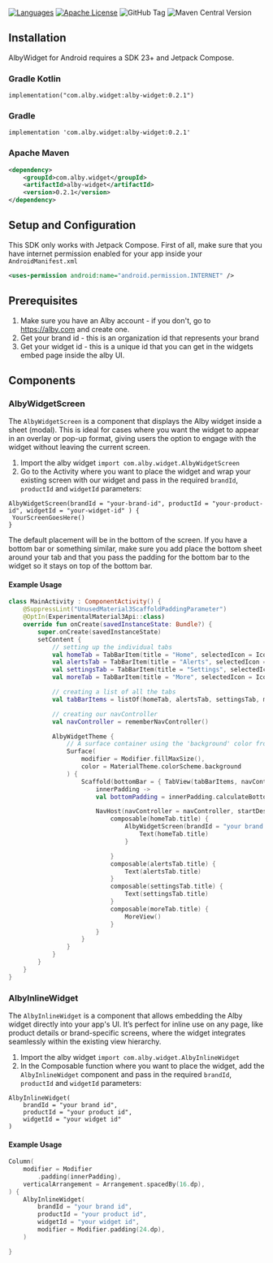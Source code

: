 [![Languages](https://img.shields.io/badge/languages-Kotlin-orange.svg?maxAge=2592000)](https://github.com/albycom/alby_widget_android)
[![Apache License](http://img.shields.io/badge/license-APACHE2-blue.svg?style=flat)](https://www.apache.org/licenses/LICENSE-2.0.html)
![GitHub Tag](https://img.shields.io/github/v/tag/albycom/alby_widget_android)
![Maven Central Version](https://img.shields.io/maven-central/v/com.alby.widget/alby-widget)

## Installation
AlbyWidget for Android requires a SDK 23+ and Jetpack Compose.

### Gradle Kotlin
```
implementation("com.alby.widget:alby-widget:0.2.1")
```

### Gradle
```
implementation 'com.alby.widget:alby-widget:0.2.1'
```

### Apache Maven
```xml
<dependency>
    <groupId>com.alby.widget</groupId>
    <artifactId>alby-widget</artifactId>
    <version>0.2.1</version>
</dependency>
```

## Setup and Configuration
This SDK only works with Jetpack Compose. First of all, make sure that you have internet permission enabled for your app inside your `AndroidManifest.xml`

```xml
<uses-permission android:name="android.permission.INTERNET" />
```

## Prerequisites  

1. Make sure you have an Alby account - if you don't, go to https://alby.com and create one.
2. Get your brand id - this is an organization id that represents your brand
3. Get your widget id - this is a unique id that you can get in the widgets embed page inside the alby UI.


## Components

### AlbyWidgetScreen
The `AlbyWidgetScreen` is a component that displays the Alby widget inside a sheet (modal). This is ideal for cases where you want the widget to appear in an overlay or pop-up format, giving users the option to engage with the widget without leaving the current screen.

1. Import the alby widget `import com.alby.widget.AlbyWidgetScreen`
2. Go to the Activity where you want to place the widget and wrap your existing screen with our widget and pass in the required `brandId`, `productId` and `widgetId` parameters:
```
AlbyWidgetScreen(brandId = "your-brand-id", productId = "your-product-id", widgetId = "your-widget-id" ) {
 YourScreenGoesHere()
}
```

The default placement will be in the bottom of the screen. If you have a bottom bar or something similar, make sure you add place the
bottom sheet around your tab and that you pass the padding for the bottom bar to the widget so it stays on top of the bottom bar.

#### Example Usage

```kotlin
class MainActivity : ComponentActivity() {
    @SuppressLint("UnusedMaterial3ScaffoldPaddingParameter")
    @OptIn(ExperimentalMaterial3Api::class)
    override fun onCreate(savedInstanceState: Bundle?) {
        super.onCreate(savedInstanceState)
        setContent {
            // setting up the individual tabs
            val homeTab = TabBarItem(title = "Home", selectedIcon = Icons.Filled.Home, unselectedIcon = Icons.Outlined.Home)
            val alertsTab = TabBarItem(title = "Alerts", selectedIcon = Icons.Filled.Notifications, unselectedIcon = Icons.Outlined.Notifications, badgeAmount = 7)
            val settingsTab = TabBarItem(title = "Settings", selectedIcon = Icons.Filled.Settings, unselectedIcon = Icons.Outlined.Settings)
            val moreTab = TabBarItem(title = "More", selectedIcon = Icons.Filled.List, unselectedIcon = Icons.Outlined.List)

            // creating a list of all the tabs
            val tabBarItems = listOf(homeTab, alertsTab, settingsTab, moreTab)

            // creating our navController
            val navController = rememberNavController()

            AlbyWidgetTheme {
                // A surface container using the 'background' color from the theme
                Surface(
                    modifier = Modifier.fillMaxSize(),
                    color = MaterialTheme.colorScheme.background
                ) {
                    Scaffold(bottomBar = { TabView(tabBarItems, navController) })  {
                        innerPadding ->
                        val bottomPadding = innerPadding.calculateBottomPadding() + 10.dp

                        NavHost(navController = navController, startDestination = homeTab.title) {
                            composable(homeTab.title) {
                                AlbyWidgetScreen(brandId = "your brand id", productId = "your product id", widgetId = "your widget id", bottomOffset = bottomPadding) {
                                    Text(homeTab.title)
                                }

                            }
                            composable(alertsTab.title) {
                                Text(alertsTab.title)
                            }
                            composable(settingsTab.title) {
                                Text(settingsTab.title)
                            }
                            composable(moreTab.title) {
                                MoreView()
                            }
                        }
                    }
                }
            }
        }
    }
}
```

### AlbyInlineWidget
The `AlbyInlineWidget` is a component that allows embedding the Alby widget directly into your app's UI. It’s perfect for inline use on any page, like product details or brand-specific screens, where the widget integrates seamlessly within the existing view hierarchy.

1. Import the alby widget `import com.alby.widget.AlbyInlineWidget`
2. In the Composable function where you want to place the widget, add the `AlbyInlineWidget` component and pass in the required `brandId`, `productId` and `widgetId` parameters:
```
AlbyInlineWidget(
    brandId = "your brand id",
    productId = "your product id",
    widgetId = "your widget id"
)
```

#### Example Usage
```kotlin
Column(
    modifier = Modifier
        .padding(innerPadding),
    verticalArrangement = Arrangement.spacedBy(16.dp),
) {
    AlbyInlineWidget(
        brandId = "your brand id",
        productId = "your product id",
        widgetId = "your widget id",
        modifier = Modifier.padding(24.dp),
    )

}
```
